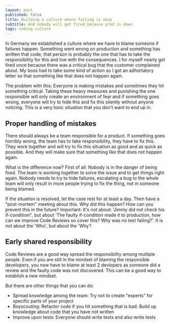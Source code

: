 ```yaml
---
layout: post
published: false
title: Building a culture where failing is okay
subtitle: And nobody will get fired because prod is down
tags: coding culture
---
```

In Germany we established a culture where we have to blame someone if failures happen. Something went wrong on production and something has written that code, that person is probably the one that has to take the responsibility for this and live with the consequences. I for myself nearly got fired once because there was a critical bug that the customer complained about. My boss had to take some kind of action so I got an adhortatory letter so that something like that does not happen again.

The problem with this: Everyone is making mistakes and sometimes they hit something critical. Taking these heavy measures and punishing the one responsible will only create an environment of fear and if something goes wrong, everyone will try to hide this and fix this silently without anyone noticing. This is a very toxic situation that you don't want to end up in.

## Proper handling of mistakes

There should always be a team responsible for a product. If something goes horribly wrong, the team has to take responsibility, they have to fix this. They work together and will try to fix this situation as good and as quick as possible. And they will make sure that something like that does not happen again.

What is the difference now? First of all: Nobody is in the danger of being fired. The team is working together to solve the issue and to get things right again. Nobody needs to try to hide failures, escalating a bug to the whole team will only result in more people trying to fix the thing, not in someone being blamed.

If the situation is resolved, let the case rest for at least a day. Then have a "post-mortem" meeting about this. Why did this happen? How can you prevent this in the future? Important: It's not about: 'Jimmy did not check his if-condition!', but about 'The faulty if-condition made it to production, how can we improve Code Reviews so cover this? Why was no test failing?'. It is not about the 'Who', but about the 'Why'!

## Early shared responsibility

Code Reviews are a good way spread the responsibility among multiple people. Even if you are still in the mindset of blaming the responsible developers, you now have to blame at least 2 devlopers as someone did a review and the faulty code was not discovered. This can be a good way to establish a new mindset.

But there are other things that you can do:

- Spread knowledge among the team: Try not to create "experts" for specific parts of your project
- Boyscouting: Refactor code if you hit something that is bad. Build up knowledge about code that you have not written
- Improve upon tests: Everyone should write tests and also write tests

